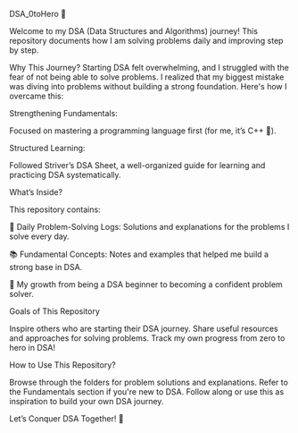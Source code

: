 DSA_0toHero 🚀

Welcome to my DSA (Data Structures and Algorithms) journey! This repository documents how I am solving problems daily and improving step by step.

Why This Journey?
Starting DSA felt overwhelming, and I struggled with the fear of not being able to solve problems. I realized that my biggest mistake was diving into problems without building a strong foundation. Here's how I overcame this:

Strengthening Fundamentals:

Focused on mastering a programming language first (for me, it’s C++ 💪).

Structured Learning:

Followed Striver’s DSA Sheet, a well-organized guide for learning and practicing DSA systematically.

What’s Inside?

This repository contains:

🌟 Daily Problem-Solving Logs: Solutions and explanations for the problems I solve every day.

📚 Fundamental Concepts: Notes and examples that helped me build a strong base in DSA.

🎯 My growth from being a DSA beginner to becoming a confident problem solver.

Goals of This Repository

Inspire others who are starting their DSA journey.
Share useful resources and approaches for solving problems.
Track my own progress from zero to hero in DSA!

How to Use This Repository?

Browse through the folders for problem solutions and explanations.
Refer to the Fundamentals section if you're new to DSA.
Follow along or use this as inspiration to build your own DSA journey.

Let’s Conquer DSA Together! 🚀

